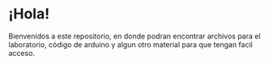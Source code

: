 # ¡Hola!
Bienvenidos a este repositorio, en donde podran encontrar archivos para el laboratorio, código de arduino y algun otro material para que tengan facil acceso.
